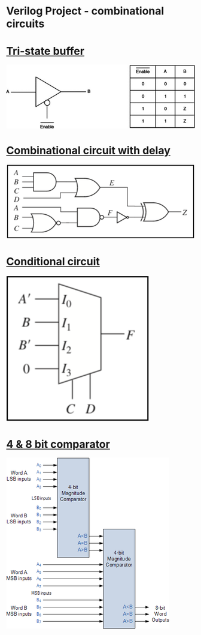 # Verilog Project - combinational circuits

# [Tri-state buffer](https://github.com/yvesemmanuel/verilog_project/blob/master/Q1/buffer.v)
![buffer](images/Q1.jpg)

# [Combinational circuit with delay](https://github.com/yvesemmanuel/verilog_project/blob/master/Q2/combinational_delay.v)
![circuit](images/Q2.png)

# [Conditional circuit](https://github.com/yvesemmanuel/verilog_project/blob/master/Q2/combinational_delay.v)
![conditional](images/Q3.png)

# [4 & 8 bit comparator](https://github.com/yvesemmanuel/verilog_project/tree/master/Q5)
![comparators](images/Q5.png)
